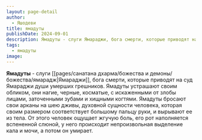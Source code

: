 ```yaml
---
layout: page-detail
author:
  - Яшодеви
title: ямадуты
publishDate: 2024-09-01
description: Ямадуты - слуги Ямараджи, бога смерти, которые приводят на суд Ямараджи души умерших грешников.
tags:
  - ямадуты
image:
---
```

**Ямадуты** - слуги [[pages/санатана дхарма/божества и демоны/божества/ямарадж|Ямараджи]], бога смерти, которые приводят на суд Ямараджи души умерших грешников. Ямадуты устрашают своим обликом, они нагие, черные, косматые, с искаженными от злобы лицами, заточенными зубами и хищными когтями. Ямадуты бросают свои арканы на шею дживы, духовной сущности человека, которая своим размером соответствует большому пальцу руки, и вырывают ее из тела. От этого человек ощущает жгучую боль, его рот наполняется вспененной слюной, у него происходит непроизвольная выделение кала и мочи, а потом он умирает.

